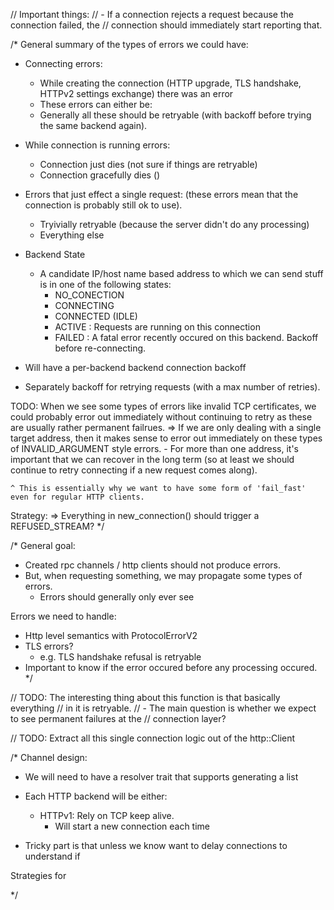 


// Important things:
// - If a connection rejects a request because the connection failed, the
//   connection should immediately start reporting that.

/*
General summary of the types of errors we could have:
- Connecting errors:
    - While creating the connection (HTTP upgrade, TLS handshake, HTTPv2 settings exchange) there was an error
    - These errors can either be:
    - Generally all these should be retryable (with backoff before trying the same backend again).

- While connection is running errors:
    - Connection just dies (not sure if things are retryable)
    - Connection gracefully dies ()

- Errors that just effect a single request: (these errors mean that the connection is probably still ok to use).
    - Tryivially retryable (because the server didn't do any processing)
    - Everything else


- Backend State
    - A candidate IP/host name based address to which we can send stuff is in one of the following states:
        - NO_CONECTION
        - CONNECTING
        - CONNECTED (IDLE)
        - ACTIVE : Requests are running on this connection
        - FAILED : A fatal error recently occured on this backend. Backoff before re-connecting.

- Will have a per-backend backend connection backoff
- Separately backoff for retrying requests (with a max number of retries).

TODO: When we see some types of errors like invalid TCP certificates, we could probably error out immediately without continuing to retry as these are usually rather permanent failrues.
    => If we are only dealing with a single target address, then it makes sense to error out immediately on these types of INVALID_ARGUMENT style errors.
    - For more than one address, it's important that we can recover in the long term (so at least we should continue to retry connecting if a new request comes along).

    ^ This is essentially why we want to have some form of 'fail_fast' even for regular HTTP clients.

Strategy:
=> Everything in new_connection() should trigger a REFUSED_STREAM?
*/

/*
General goal:
- Created rpc channels / http clients should not produce errors.
- But, when requesting something, we may propagate some types of errors.
    - Errors should generally only ever see

Errors we need to handle:
- Http level semantics with ProtocolErrorV2
- TLS errors?
    - e.g. TLS handshake refusal is retryable
- Important to know if the error occured before any processing occured.
*/

// TODO: The interesting thing about this function is that basically everything
// in it is retryable.
// - The main question is whether we expect to see permanent failures at the
//   connection layer?

// TODO: Extract all this single connection logic out of the http::Client

/*
Channel design:
- We will need to have a resolver trait that supports generating a list

- Each HTTP backend will be either:
    - HTTPv1: Rely on TCP keep alive.
        - Will start a new connection each time

- Tricky part is that unless we know want to delay connections to understand if

Strategies for

*/